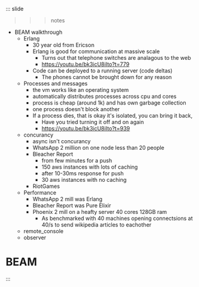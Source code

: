 
::: slide

>>> notes

- BEAM walkthrough
  - Erlang
    - 30 year old from Ericson
    - Erlang is good for communication at massive scale
      - Turns out that telephone switches are analagous to the web
      - https://youtu.be/bk3icU8iIto?t=779
    - Code can be deployed to a running server (code deltas)
      - The phones cannot be brought down for any reason
  - Processes and messages
    - the vm works like an operating system
    - automatically distributes processes across cpu and cores
    - process is cheap (around 1k) and has own garbage collection
    - one process doesn't block another
    - If a process dies, that is okay it's isolated, you can bring it back,
      - Have you tried turning it off and on again
      - https://youtu.be/bk3icU8iIto?t=939
  - concurancy
    - async isn't concurancy
    - WhatsApp 2 million on one node less than 20 people
    - Bleacher Report
      - from few minutes for a push
      - 150 aws instances with lots of caching
      - after 10-30ms response for push
      - 30 aws instances with no caching
    - RiotGames
  - Performance
    - WhatsApp 2 mill was Erlang
    - Bleacher Report was Pure Elixir
    - Phoenix 2 mill on a heafty server 40 cores 128GB ram
      - As benchmarked with 40 machines opening connectsions at 40/s to send wikipedia articles to eachother
  - remote_console
  - observer

>>>

# BEAM

:::
